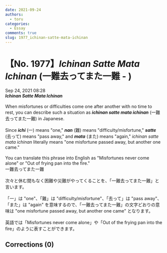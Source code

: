 ```yaml
---
date: 2021-09-24
authors:
  - toru
categories:
  - Essay
comments: true
slug: 1977_ichinan-satte-mata-ichinan
---
```


# 【No. 1977】<strong><em>Ichinan Satte Mata Ichinan</strong></em> (一難去ってまた一難 - )
<div class="date">Sep 24, 2021 08:28</div>
<div id="post"><div id="body_show_ori">
<strong><em>Ichinan Satte Mata Ichinan</strong></em><br/><br/>When misfortunes or difficulties come one after another with no time to rest, you can describe such a situation as <strong><em>ichinan satte mata ichinan</em></strong> (一難去ってまた一難) in Japanese.<br/><br/>Since <strong><em>ichi</em></strong> (一) means "one," <strong><em>nan</em></strong> (難) means "difficulty/misfortune," <strong><em>satte</em></strong> (去って) means "pass away," and <strong><em>mata</em></strong> (また) means "again," <em>ichinan satte mata ichinan</em> literally means "one misfortune passed away, but another one came."<br/><br/>You can translate this phrase into English as "Misfortunes never come alone" or "Out of frying pan into the fire."
</div></div>

<!-- more -->

<div id="post_ja"><div id="body_show_mo">
一難去ってまた一難<br/><br/>次々と休む間もなく困難や災難がやってくることを、「一難去ってまた一難」と言います。<br/><br/>「一」は "one"、「難」は "difficulty/misfortune"、「去って」は "pass away"、「また」は "again" を意味するので、「一難去ってまた一難」の文字どおりの意味は "one misfortune passed away, but another one came" となります。<br/><br/>英語では「Misfortunes never come alone」や「Out of the frying pan into the fire」のように表すことができます。
</div></div>

## Corrections (0)
